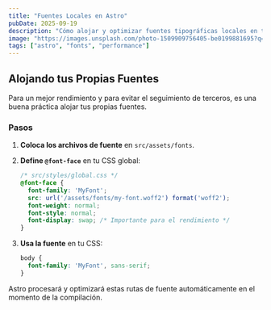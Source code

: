 ```yaml
---
title: "Fuentes Locales en Astro"
pubDate: 2025-09-19
description: "Cómo alojar y optimizar fuentes tipográficas locales en tu proyecto Astro."
image: "https://images.unsplash.com/photo-1509909756405-be0199881695?q=80&w=2070&auto=format&fit=crop&ixlib=rb-4.0.3&ixid=M3wxMjA3fDB8MHxwaG90by1wYWdlfHx8fGVufDB8fHx8fA%3D%3D"
tags: ["astro", "fonts", "performance"]
---
```


## Alojando tus Propias Fuentes

Para un mejor rendimiento y para evitar el seguimiento de terceros, es una buena práctica alojar tus propias fuentes.

### Pasos

1.  **Coloca los archivos de fuente** en `src/assets/fonts`.
2.  **Define `@font-face`** en tu CSS global:

    ```css
    /* src/styles/global.css */
    @font-face {
      font-family: 'MyFont';
      src: url('/assets/fonts/my-font.woff2') format('woff2');
      font-weight: normal;
      font-style: normal;
      font-display: swap; /* Importante para el rendimiento */
    }
    ```
3.  **Usa la fuente** en tu CSS:

    ```css
    body {
      font-family: 'MyFont', sans-serif;
    }
    ```

Astro procesará y optimizará estas rutas de fuente automáticamente en el momento de la compilación.